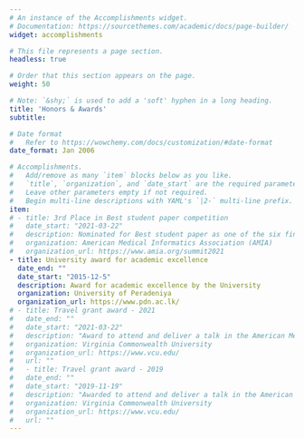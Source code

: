 ```yaml
---
# An instance of the Accomplishments widget.
# Documentation: https://sourcethemes.com/academic/docs/page-builder/
widget: accomplishments

# This file represents a page section.
headless: true

# Order that this section appears on the page.
weight: 50

# Note: `&shy;` is used to add a 'soft' hyphen in a long heading.
title: 'Honors & Awards'
subtitle:

# Date format
#   Refer to https://wowchemy.com/docs/customization/#date-format
date_format: Jan 2006

# Accomplishments.
#   Add/remove as many `item` blocks below as you like.
#   `title`, `organization`, and `date_start` are the required parameters.
#   Leave other parameters empty if not required.
#   Begin multi-line descriptions with YAML's `|2-` multi-line prefix.
item:
# - title: 3rd Place in Best student paper competition
#   date_start: "2021-03-22"
#   description: Nominated for Best student paper as one of the six finalists. Ranked 3rd in the competition.
#   organization: American Medical Informatics Association (AMIA)
#   organization_url: https://www.amia.org/summit2021
- title: University award for academic excellence
  date_end: ""
  date_start: "2015-12-5"
  description: Award for academic excellence by the University
  organization: University of Peradeniya
  organization_url: https://www.pdn.ac.lk/
# - title: Travel grant award - 2021
#   date_end: ""
#   date_start: "2021-03-22"
#   description: "Award to attend and deliver a talk in the American Medical Informatics Association (AMIA)-2021 Virtual Informatics Summit"
#   organization: Virginia Commonwealth University
#   organization_url: https://www.vcu.edu/
#   url: ""
#   - title: Travel grant award - 2019
#   date_end: ""
#   date_start: "2019-11-19"
#   description: "Awarded to attend and deliver a talk in the American Medical Informatics Association (AMIA)-2019 annual symposium"
#   organization: Virginia Commonwealth University
#   organization_url: https://www.vcu.edu/
#   url: ""
---
```

